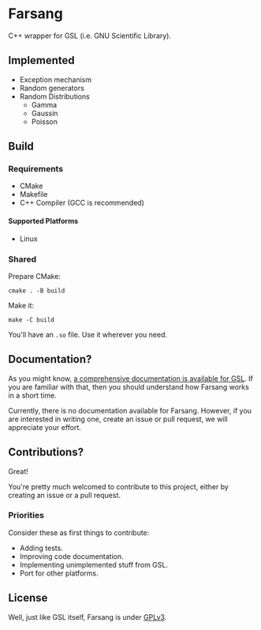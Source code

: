 # Farsang

C++ wrapper for GSL (i.e. GNU Scientific Library).

## Implemented

-   Exception mechanism
-   Random generators
-   Random Distributions
    -   Gamma
    -   Gaussin
    -   Poisson

## Build

### Requirements

-   CMake
-   Makefile
-   C++ Compiler (GCC is recommended)

#### Supported Platforms

-   Linux

### Shared

Prepare CMake:

```
cmake . -B build
```

Make it:

```
make -C build
```

You'll have an `.so` file. Use it wherever you need.

## Documentation?

As you might know, [a comprehensive documentation is available for GSL](https://www.gnu.org/software/gsl/doc/html/index.html). If you are familiar with that, then you should understand how Farsang works in a short time.

Currently, there is no documentation available for Farsang. However, if you are interested in writing one, create an issue or pull request, we will appreciate your effort.

## Contributions?

Great!

You're pretty much welcomed to contribute to this project, either by creating an issue or a pull request.

### Priorities

Consider these as first things to contribute:

-   Adding tests.
-   Improving code documentation.
-   Implementing unimplemented stuff from GSL.
-   Port for other platforms.

## License

Well, just like GSL itself, Farsang is under [GPLv3](./LICENSE.md).
